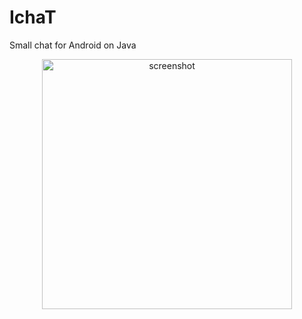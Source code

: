 # IchaT
Small chat for Android on Java

<p align="center">
<img src="resources/screenshot.png" alt="screenshot" width="400">
</p>
